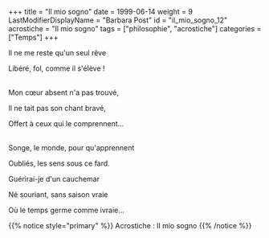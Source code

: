 +++
title = "Il mio sogno"
date = 1999-06-14
weight = 9
LastModifierDisplayName = "Barbara Post"
id = "il_mio_sogno_12"
acrostiche = "Il mio sogno"
tags = ["philosophie", "acrostiche"]
categories = ["Temps"]
+++

Il ne me reste qu'un seul rêve

Libéré, fol, comme il s'élève !

 \
Mon cœur absent n'a pas trouvé,

Il ne tait pas son chant bravé,

Offert à ceux qui le comprennent...

 \
Songe, le monde, pour qu'apprennent

Oubliés, les sens sous ce fard.

Guérirai-je d'un cauchemar

Né souriant, sans saison vraie

Où le temps germe comme ivraie...

{{% notice style="primary" %}}
Acrostiche : Il mio sogno
{{% /notice %}}
